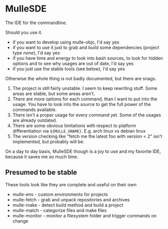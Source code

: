 # MulleSDE

The IDE for the commandline.

Should you use it.

* if you want to develop using mulle-objc, I'd say yes
* if you want to use it just to grab and build some dependencies (project type *none*), I'd say yes
* if you have time and energy to look into bash sources, to look for hidden options and to see why usages are out of date, I'd say yes
* if you just use the stable tools (see below), I'd say yes

Otherwise the whole thing is not badly documented, but there are snags.

1. The project is still fairly unstable. I seem to keep rewriting stuff. Some areas are stable, but some areas aren't.
2. There are more options for each command, than I want to put into the usage. You have to look into the source to get the full power of the commands available.
3. There isn't a proper usage for every command yet. Some of the usages are already outdated.
4. There are some obvious limitations with respect to platform differentiation via `${MULLE_UNAME}`. E.g. arch linux vs debian linux
5. The version checking like "fetch me the latest foo with version < 2" isn't implemented, but probably will be.

On a day to day basis, MulleSDE though is a joy to use and my favorite IDE, because it saves me so much time.

## Presumed to be stable

These tools look like they are complete and useful on their own

* mulle-env     - custom environments for projects 
* mulle-fetch   - grab and unpack repositories and archives
* mulle-make    - detect build method and build a project 
* mulle-match   - categorize files and make files
* mulle-monitor - monitor a filesystem folder and trigger commands on change

